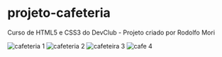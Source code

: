 # projeto-cafeteria
 Curso de HTML5 e CSS3 do DevClub - Projeto criado por Rodolfo Mori

 ![cafeteria 1](https://github.com/ViniciusBFranca/projeto-cafeteria/assets/146156694/bb21d2b5-dd6f-4933-b08a-7e87c7d0c0fc)
![cafeteria 2](https://github.com/ViniciusBFranca/projeto-cafeteria/assets/146156694/0f14ecb1-7e4e-4c96-87ae-87f64bbfd7da)
![cafeteira 3](https://github.com/ViniciusBFranca/projeto-cafeteria/assets/146156694/f380eeca-5f9d-4753-aac9-a59fd99ba6a5)
![cafe 4](https://github.com/ViniciusBFranca/projeto-cafeteria/assets/146156694/8647e8e5-3e8e-4910-a100-232729a90473)


